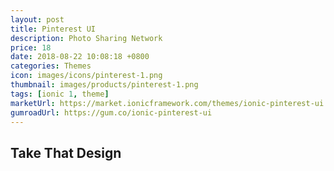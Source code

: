 ```yaml
---
layout: post
title: Pinterest UI
description: Photo Sharing Network
price: 18
date: 2018-08-22 10:08:18 +0800
categories: Themes
icon: images/icons/pinterest-1.png
thumbnail: images/products/pinterest-1.png
tags: [ionic 1, theme]
marketUrl: https://market.ionicframework.com/themes/ionic-pinterest-ui
gumroadUrl: https://gum.co/ionic-pinterest-ui
---
```


## Take That Design
